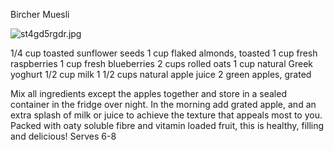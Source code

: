 Bircher Muesli

![st4gd5rgdr.jpg](st4gd5rgdr.jpg)

1/4 cup toasted sunflower seeds
1 cup flaked almonds, toasted
1 cup fresh raspberries
1 cup fresh blueberries
2 cups rolled oats
1 cup natural Greek yoghurt
1/2 cup milk
1 1/2 cups natural apple juice
2 green apples, grated

Mix all ingredients except the apples together and store in a sealed container in the fridge over night. In the morning add grated apple, and an extra splash of milk or juice to achieve the texture that appeals most to you. Packed with oaty soluble fibre and vitamin loaded fruit, this is healthy, filling and delicious! Serves 6-8